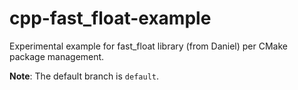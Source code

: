 # cpp-fast_float-example
Experimental example for fast_float library (from Daniel) per CMake package management.

**Note**: The default branch is `default`.
